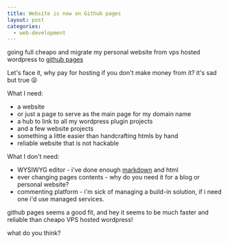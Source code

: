 ```yaml
---
title: Website is now on Github pages
layout: post
categories:
  - web-development
---
```

going full cheapo and migrate my personal website from vps hosted wordpress to [github pages](https://pages.github.com/)

Let's face it, why pay for hosting if you don't make money from it? it's sad but true :stuck_out_tongue_winking_eye:

What I need:

- a website
- or just a page to serve as the main page for my domain name
- a hub to link to all my wordpress plugin projects
- and a few website projects
- something a little easier than handcrafting htmls by hand
- reliable website that is not hackable

What I don't need:

- WYSIWYG editor - i've done enough [markdown](https://github.com/adam-p/markdown-here/wiki/Markdown-Cheatsheet) and html
- ever changing pages contents - why do you need it for a blog or personal website?
- commenting platform - i'm sick of managing a build-in solution, if i need one i'd use managed services.


github pages seems a good fit, and hey it seems to be much faster and reliable than cheapo VPS hosted wordpress!

what do you think?
